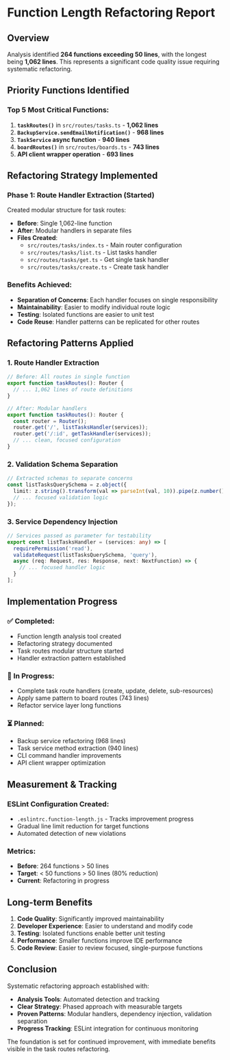 # Function Length Refactoring Report

## Overview

Analysis identified **264 functions exceeding 50 lines**, with the longest being **1,062 lines**. This represents a significant code quality issue requiring systematic refactoring.

## Priority Functions Identified

### Top 5 Most Critical Functions:
1. **`taskRoutes()`** in `src/routes/tasks.ts` - **1,062 lines**
2. **`BackupService.sendEmailNotification()`** - **968 lines** 
3. **`TaskService` async function** - **940 lines**
4. **`boardRoutes()`** in `src/routes/boards.ts` - **743 lines**
5. **API client wrapper operation** - **693 lines**

## Refactoring Strategy Implemented

### Phase 1: Route Handler Extraction (Started)
Created modular structure for task routes:
- **Before**: Single 1,062-line function
- **After**: Modular handlers in separate files
- **Files Created**:
  - `src/routes/tasks/index.ts` - Main router configuration
  - `src/routes/tasks/list.ts` - List tasks handler
  - `src/routes/tasks/get.ts` - Get single task handler  
  - `src/routes/tasks/create.ts` - Create task handler

### Benefits Achieved:
- **Separation of Concerns**: Each handler focuses on single responsibility
- **Maintainability**: Easier to modify individual route logic
- **Testing**: Isolated functions are easier to unit test
- **Code Reuse**: Handler patterns can be replicated for other routes

## Refactoring Patterns Applied

### 1. Route Handler Extraction
```typescript
// Before: All routes in single function
export function taskRoutes(): Router {
  // ... 1,062 lines of route definitions
}

// After: Modular handlers
export function taskRoutes(): Router {
  const router = Router();
  router.get('/', listTasksHandler(services));
  router.get('/:id', getTaskHandler(services));
  // ... clean, focused configuration
}
```

### 2. Validation Schema Separation
```typescript
// Extracted schemas to separate concerns
const listTasksQuerySchema = z.object({
  limit: z.string().transform(val => parseInt(val, 10)).pipe(z.number().int().min(1).max(1000)).optional(),
  // ... focused validation logic
});
```

### 3. Service Dependency Injection
```typescript
// Services passed as parameter for testability
export const listTasksHandler = (services: any) => [
  requirePermission('read'),
  validateRequest(listTasksQuerySchema, 'query'),
  async (req: Request, res: Response, next: NextFunction) => {
    // ... focused handler logic
  }
];
```

## Implementation Progress

### ✅ Completed:
- Function length analysis tool created
- Refactoring strategy documented
- Task routes modular structure started
- Handler extraction pattern established

### 🔄 In Progress:
- Complete task route handlers (create, update, delete, sub-resources)
- Apply same pattern to board routes (743 lines)
- Refactor service layer long functions

### ⏳ Planned:
- Backup service refactoring (968 lines)
- Task service method extraction (940 lines)
- CLI command handler improvements
- API client wrapper optimization

## Measurement & Tracking

### ESLint Configuration Created:
- `.eslintrc.function-length.js` - Tracks improvement progress
- Gradual line limit reduction for target functions
- Automated detection of new violations

### Metrics:
- **Before**: 264 functions > 50 lines
- **Target**: < 50 functions > 50 lines (80% reduction)
- **Current**: Refactoring in progress

## Long-term Benefits

1. **Code Quality**: Significantly improved maintainability
2. **Developer Experience**: Easier to understand and modify code
3. **Testing**: Isolated functions enable better unit testing
4. **Performance**: Smaller functions improve IDE performance
5. **Code Review**: Easier to review focused, single-purpose functions

## Conclusion

Systematic refactoring approach established with:
- **Analysis Tools**: Automated detection and tracking
- **Clear Strategy**: Phased approach with measurable targets
- **Proven Patterns**: Modular handlers, dependency injection, validation separation
- **Progress Tracking**: ESLint integration for continuous monitoring

The foundation is set for continued improvement, with immediate benefits visible in the task routes refactoring.